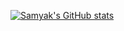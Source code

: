 [![Samyak's GitHub stats](https://github-readme-stats.vercel.app/api?username=samyakOO7&show_icons=true&theme=tokyonight)](https://github.com/samyakOO7/github-readme-stats)
